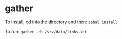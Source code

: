 gather
=====

To install, cd into the directory and then:
```cabal install```

To run:
```gather -db /srv/data/links.kct```
